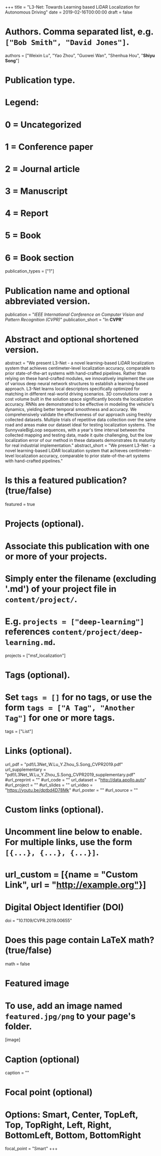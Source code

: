 +++
title = "L3-Net: Towards Learning based LiDAR Localization for Autonomous Driving"
date = 2019-02-16T00:00:00
draft = false

# Authors. Comma separated list, e.g. `["Bob Smith", "David Jones"]`.
authors = ["Weixin Lu", "Yao Zhou", "Guowei Wan", "Shenhua Hou", "**Shiyu Song**"]

# Publication type.
# Legend:
# 0 = Uncategorized
# 1 = Conference paper
# 2 = Journal article
# 3 = Manuscript
# 4 = Report
# 5 = Book
# 6 = Book section
publication_types = ["1"]

# Publication name and optional abbreviated version.
publication = "*IEEE International Conference on Computer Vision and Pattern Recognition (CVPR)*"
publication_short = "In **CVPR**"

# Abstract and optional shortened version.
abstract = "We present L3-Net - a novel learning-based LiDAR localization system that achieves centimeter-level localization accuracy, comparable to prior state-of-the-art systems with hand-crafted pipelines. Rather than relying on these hand-crafted modules, we innovatively implement the use of various deep neural network structures to establish a learning-based approach. L3-Net learns local descriptors specifically optimized for matching in different real-world driving scenarios. 3D convolutions over a cost volume built in the solution space significantly boosts the localization accuracy. RNNs are demonstrated to be effective in modeling the vehicle's dynamics, yielding better temporal smoothness and accuracy. We comprehensively validate the effectiveness of our approach using freshly collected datasets. Multiple trials of repetitive data collection over the same road and areas make our dataset ideal for testing localization systems. The  SunnyvaleBigLoop sequences, with a year's time interval between the collected mapping and testing data, made it quite challenging, but the low localization error of our method in these datasets demonstrates its maturity for real industrial implementation."
abstract_short = "We present L3-Net - a novel learning-based LiDAR localization system that achieves centimeter-level localization accuracy, comparable to prior state-of-the-art systems with hand-crafted pipelines."

# Is this a featured publication? (true/false)
featured = true

# Projects (optional).
#   Associate this publication with one or more of your projects.
#   Simply enter the filename (excluding '.md') of your project file in `content/project/`.
#   E.g. `projects = ["deep-learning"]` references `content/project/deep-learning.md`.
projects = ["msf_localization"]

# Tags (optional).
#   Set `tags = []` for no tags, or use the form `tags = ["A Tag", "Another Tag"]` for one or more tags.
tags = ["List"]

# Links (optional).
url_pdf = "pdf/L3Net_W.Lu_Y.Zhou_S.Song_CVPR2019.pdf"
url_supplementary = "pdf/L3Net_W.Lu_Y.Zhou_S.Song_CVPR2019_supplementary.pdf"
#url_preprint = ""
#url_code = ""
url_dataset = "http://data.apollo.auto"
#url_project = ""
#url_slides = ""
url_video = "https://youtu.be/dptbd4D78Mk"
#url_poster = ""
#url_source = ""

# Custom links (optional).
#   Uncomment line below to enable. For multiple links, use the form `[{...}, {...}, {...}]`.
# url_custom = [{name = "Custom Link", url = "http://example.org"}]

# Digital Object Identifier (DOI)
doi = "10.1109/CVPR.2019.00655"

# Does this page contain LaTeX math? (true/false)
math = false

# Featured image
# To use, add an image named `featured.jpg/png` to your page's folder. 
[image]
  # Caption (optional)
  caption = ""

  # Focal point (optional)
  # Options: Smart, Center, TopLeft, Top, TopRight, Left, Right, BottomLeft, Bottom, BottomRight
  focal_point = "Smart"
+++

